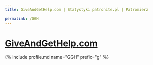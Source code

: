 ```yaml
---
title: GiveAndGetHelp.com | Statystyki patronite.pl | Patromierz

permalink: /GGH
---
```


# [GiveAndGetHelp.com](https://patronite.pl/GGH)

{% include profile.md name="GGH" prefix="g" %}
